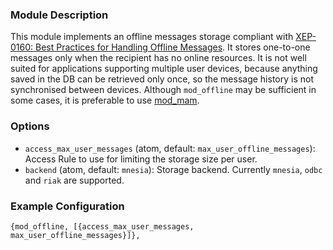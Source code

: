 ### Module Description
This module implements an offline messages storage compliant with [XEP-0160: Best Practices for Handling Offline Messages](http://xmpp.org/extensions/xep-0160.html). 
It stores one-to-one messages only when the recipient has no online resources. 
It is not well suited for applications supporting multiple user devices, because anything saved in the DB can be retrieved only once, so the message history is not synchronised between devices. 
Although `mod_offline` may be sufficient in some cases, it is preferable to use [mod_mam](mod_mam.md).

### Options
* `access_max_user_messages` (atom, default: `max_user_offline_messages`): Access Rule to use for limiting the storage size per user.
* `backend` (atom, default: `mnesia`): Storage backend. Currently `mnesia`, `odbc` and `riak` are supported. 

### Example Configuration
```
{mod_offline, [{access_max_user_messages, max_user_offline_messages}]},
```
